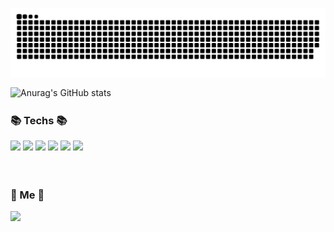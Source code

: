 
  
![snake gif](https://github.com/jumining/jumining/blob/output/github-contribution-grid-snake.svg)


 ![Anurag's GitHub stats](https://github-readme-stats.vercel.app/api?username=jumining&show_icons=true&theme=dracula)


### 📚 Techs 📚         　　　　　　　　　　　 　　　　　　　　　              
<img src="https://img.shields.io/badge/C++-1AB7EA?style=flat-square&logo=C%2B%2B&logoColor=white"/> <img src="https://img.shields.io/badge/Python-3766AB?style=flat-square&logo=Python&logoColor=white"/> <img src="https://img.shields.io/badge/Java-007396?style=flat-square&logo=Java&logoColor=white"/> <img src="https://img.shields.io/badge/JavaScript-F7DF1E?style=flat-square&logo=JavaScript&logoColor=white"/> <img src="https://img.shields.io/badge/Kotlin-7F52FF?style=flat-square&logo=Kotlin&logoColor=white"/> <img src="https://img.shields.io/badge/Swift-F05138?style=flat-square&logo=Swift&logoColor=white"/>　　

　　　　　　　　　　　　　　　　　　

### 🐣 Me 🐣
<a href="https://www.instagram.com/juminining/"><img src="https://img.shields.io/badge/Instagram-E4405F?style=flat-square&logo=Instagram&logoColor=white&link=https://www.instagram.com/juminining/"/></a>




<!--


[![Top Langs](https://github-readme-stats.vercel.app/api/top-langs/?username=jumining&layout=compact&langs_count=8)](https://github.com/anuraghazra/github-readme-stats)
Here are some ideas to get you started:

- 🔭 I’m currently working on ...
- 🌱 I’m currently learning ...
- 👯 I’m looking to collaborate on ...
- 🤔 I’m looking for help with ...
- 💬 Ask me about ...
- 📫 How to reach me: ...
- 😄 Pronouns: ...
- ⚡ Fun fact: ...
-->
